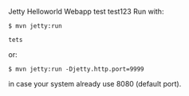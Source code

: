 Jetty Helloworld Webapp test
test123
Run with:

    $ mvn jetty:run
    
    tets

or:

    $ mvn jetty:run -Djetty.http.port=9999
    
in case your system already use 8080 (default port).
